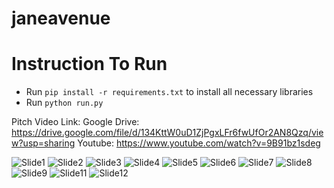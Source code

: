 # janeavenue

# Instruction To Run
* Run `pip install -r requirements.txt` to install all necessary libraries
* Run `python run.py`

Pitch Video Link:
  Google Drive: https://drive.google.com/file/d/134KttW0uD1ZjPgxLFr6fwUfOr2AN8Qzq/view?usp=sharing
  Youtube: https://www.youtube.com/watch?v=9B91bz1sdeg

![Slide1](https://user-images.githubusercontent.com/61372973/187069069-e17d631e-a7e4-4034-bf93-d46307ecfb0b.jpg)
![Slide2](https://user-images.githubusercontent.com/61372973/187069070-40808d21-34dd-4dcc-bb4c-0c27a974564a.jpg)
![Slide3](https://user-images.githubusercontent.com/61372973/187069071-b2d12733-ab86-4e07-ac5c-b52949e38069.jpg)
![Slide4](https://user-images.githubusercontent.com/61372973/187069072-d5f24abb-d708-4ead-bdf7-1420f712dde2.jpg)
![Slide5](https://user-images.githubusercontent.com/61372973/187069060-25a557de-ffb9-4616-9036-f89ef0167de2.jpg)
![Slide6](https://user-images.githubusercontent.com/61372973/187069061-07ac8517-a61c-4bd8-8676-b93e0475868d.jpg)
![Slide7](https://user-images.githubusercontent.com/61372973/187069062-c3b449e9-5b23-4537-95d0-ee7d54e043eb.jpg)
![Slide8](https://user-images.githubusercontent.com/61372973/187069063-4b63c062-1dcd-4ed7-add0-0e20bd23b14a.jpg)
![Slide9](https://user-images.githubusercontent.com/61372973/187069064-ee6eec01-c4d4-4f78-adec-434e6b896b79.jpg)
![Slide11](https://user-images.githubusercontent.com/61372973/187069066-d530fd2b-cdd0-4d6a-8655-70f66676101c.jpg)
![Slide12](https://user-images.githubusercontent.com/61372973/187069067-3fe9090e-d361-4f3b-9e37-96cfcca112d1.jpg)


